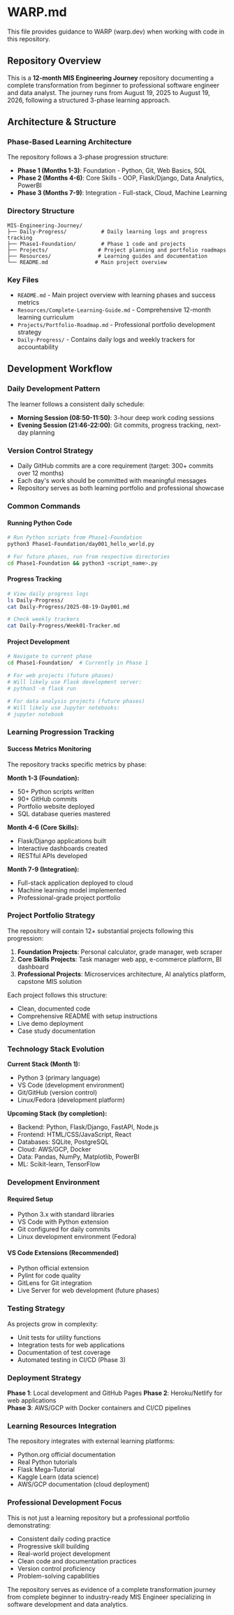 # WARP.md

This file provides guidance to WARP (warp.dev) when working with code in this repository.

## Repository Overview

This is a **12-month MIS Engineering Journey** repository documenting a complete transformation from beginner to professional software engineer and data analyst. The journey runs from August 19, 2025 to August 19, 2026, following a structured 3-phase learning approach.

## Architecture & Structure

### Phase-Based Learning Architecture
The repository follows a 3-phase progression structure:
- **Phase 1 (Months 1-3)**: Foundation - Python, Git, Web Basics, SQL
- **Phase 2 (Months 4-6)**: Core Skills - OOP, Flask/Django, Data Analytics, PowerBI  
- **Phase 3 (Months 7-9)**: Integration - Full-stack, Cloud, Machine Learning

### Directory Structure
```
MIS-Engineering-Journey/
├── Daily-Progress/           # Daily learning logs and progress tracking
├── Phase1-Foundation/        # Phase 1 code and projects
├── Projects/                # Project planning and portfolio roadmaps
├── Resources/               # Learning guides and documentation
└── README.md               # Main project overview
```

### Key Files
- `README.md` - Main project overview with learning phases and success metrics
- `Resources/Complete-Learning-Guide.md` - Comprehensive 12-month learning curriculum
- `Projects/Portfolio-Roadmap.md` - Professional portfolio development strategy
- `Daily-Progress/` - Contains daily logs and weekly trackers for accountability

## Development Workflow

### Daily Development Pattern
The learner follows a consistent daily schedule:
- **Morning Session (08:50-11:50)**: 3-hour deep work coding sessions
- **Evening Session (21:46-22:00)**: Git commits, progress tracking, next-day planning

### Version Control Strategy
- Daily GitHub commits are a core requirement (target: 300+ commits over 12 months)
- Each day's work should be committed with meaningful messages
- Repository serves as both learning portfolio and professional showcase

### Common Commands

#### Running Python Code
```bash
# Run Python scripts from Phase1-Foundation
python3 Phase1-Foundation/day001_hello_world.py

# For future phases, run from respective directories
cd Phase1-Foundation && python3 <script_name>.py
```

#### Progress Tracking
```bash
# View daily progress logs
ls Daily-Progress/
cat Daily-Progress/2025-08-19-Day001.md

# Check weekly trackers
cat Daily-Progress/Week01-Tracker.md
```

#### Project Development
```bash
# Navigate to current phase
cd Phase1-Foundation/  # Currently in Phase 1

# For web projects (future phases)
# Will likely use Flask development server:
# python3 -m flask run

# For data analysis projects (future phases)
# Will likely use Jupyter notebooks:
# jupyter notebook
```

### Learning Progression Tracking

#### Success Metrics Monitoring
The repository tracks specific metrics by phase:

**Month 1-3 (Foundation):**
- 50+ Python scripts written
- 90+ GitHub commits 
- Portfolio website deployed
- SQL database queries mastered

**Month 4-6 (Core Skills):**
- Flask/Django applications built
- Interactive dashboards created
- RESTful APIs developed

**Month 7-9 (Integration):**
- Full-stack application deployed to cloud
- Machine learning model implemented
- Professional-grade project portfolio

### Project Portfolio Strategy

The repository will contain 12+ substantial projects following this progression:
1. **Foundation Projects**: Personal calculator, grade manager, web scraper
2. **Core Skills Projects**: Task manager web app, e-commerce platform, BI dashboard
3. **Professional Projects**: Microservices architecture, AI analytics platform, capstone MIS solution

Each project follows this structure:
- Clean, documented code
- Comprehensive README with setup instructions
- Live demo deployment
- Case study documentation

### Technology Stack Evolution

**Current Stack (Month 1):**
- Python 3 (primary language)
- VS Code (development environment)
- Git/GitHub (version control)
- Linux/Fedora (development platform)

**Upcoming Stack (by completion):**
- Backend: Python, Flask/Django, FastAPI, Node.js
- Frontend: HTML/CSS/JavaScript, React
- Databases: SQLite, PostgreSQL
- Cloud: AWS/GCP, Docker
- Data: Pandas, NumPy, Matplotlib, PowerBI
- ML: Scikit-learn, TensorFlow

### Development Environment

#### Required Setup
- Python 3.x with standard libraries
- VS Code with Python extension
- Git configured for daily commits
- Linux development environment (Fedora)

#### VS Code Extensions (Recommended)
- Python official extension
- Pylint for code quality
- GitLens for Git integration
- Live Server for web development (future phases)

### Testing Strategy

As projects grow in complexity:
- Unit tests for utility functions
- Integration tests for web applications
- Documentation of test coverage
- Automated testing in CI/CD (Phase 3)

### Deployment Strategy

**Phase 1**: Local development and GitHub Pages
**Phase 2**: Heroku/Netlify for web applications  
**Phase 3**: AWS/GCP with Docker containers and CI/CD pipelines

### Learning Resources Integration

The repository integrates with external learning platforms:
- Python.org official documentation
- Real Python tutorials
- Flask Mega-Tutorial
- Kaggle Learn (data science)
- AWS/GCP documentation (cloud deployment)

### Professional Development Focus

This is not just a learning repository but a professional portfolio demonstrating:
- Consistent daily coding practice
- Progressive skill building
- Real-world project development
- Clean code and documentation practices
- Version control proficiency
- Problem-solving capabilities

The repository serves as evidence of a complete transformation journey from complete beginner to industry-ready MIS Engineer specializing in software development and data analytics.
